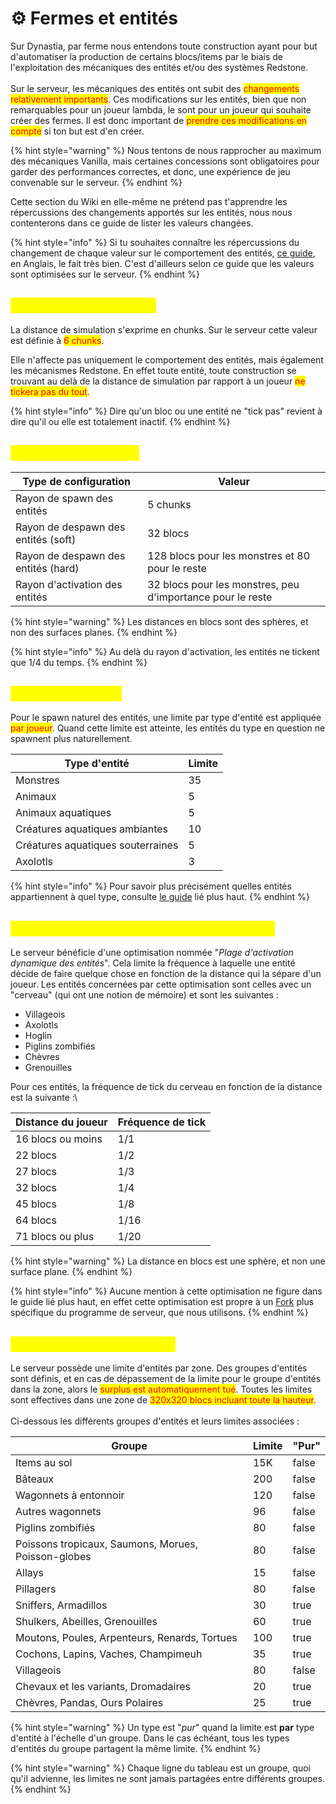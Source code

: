 # ⚙️ Fermes et entités

Sur Dynastia, par ferme nous entendons toute construction ayant pour but d'automatiser la production de certains blocs/items par le biais de l'exploitation des mécaniques des entités et/ou des systèmes Redstone.\
\
Sur le serveur, les mécaniques des entités ont subit des <mark style="color:red;">changements relativement importants</mark>. Ces modifications sur les entités, bien que non remarquables pour un joueur lambda, le sont pour un joueur qui souhaite créer des fermes. Il est donc important de <mark style="color:red;">prendre ces modifications en compte</mark> si ton but est d'en créer.

{% hint style="warning" %}
Nous tentons de nous rapprocher au maximum des mécaniques Vanilla, mais certaines concessions sont obligatoires pour garder des performances correctes, et donc, une expérience de jeu convenable sur le serveur.
{% endhint %}

Cette section du Wiki en elle-même ne prétend pas t'apprendre les répercussions des changements apportés sur les entités, nous nous contenterons dans ce guide de lister les valeurs changées.

{% hint style="info" %}
Si tu souhaites connaître les répercussions du changement de chaque valeur sur le comportement des entités, [ce guide](https://paper-chan.moe/paper-optimization/), en Anglais, le fait très bien. C'est d'ailleurs selon ce guide que les valeurs sont optimisées sur le serveur.
{% endhint %}

## <mark style="color:yellow;">Distance de simulation</mark>

La distance de simulation s'exprime en chunks. Sur le serveur cette valeur est définie à <mark style="color:red;">6 chunks</mark>.

Elle n'affecte pas uniquement le comportement des entités, mais également les mécanismes Redstone. En effet toute entité, toute construction se trouvant au delà de la distance de simulation par rapport à un joueur <mark style="color:red;">ne tickera pas du tout</mark>.

{% hint style="info" %}
Dire qu'un bloc ou une entité ne "tick pas" revient à dire qu'il ou elle est totalement inactif.
{% endhint %}

## <mark style="color:yellow;">Distances de spawn</mark> <a href="#distance-spawn" id="distance-spawn"></a>

| Type de configuration               | Valeur                                                     |
| ----------------------------------- | ---------------------------------------------------------- |
| Rayon de spawn des entités          | 5 chunks                                                   |
| Rayon de despawn des entités (soft) | 32 blocs                                                   |
| Rayon de despawn des entités (hard) | 128 blocs pour les monstres et 80 pour le reste            |
| Rayon d'activation des entités      | 32 blocs pour les monstres, peu d'importance pour le reste |

{% hint style="warning" %}
Les distances en blocs sont des sphères, et non des surfaces planes.
{% endhint %}

{% hint style="info" %}
Au delà du rayon d'activation, les entités ne tickent que 1/4 du temps.
{% endhint %}

## <mark style="color:yellow;">Limites de spawn</mark> <a href="#limites-spawn" id="limites-spawn"></a>

Pour le spawn naturel des entités, une limite par type d'entité est appliquée <mark style="color:red;">par joueur</mark>. Quand cette limite est atteinte, les entités du type en question ne spawnent plus naturellement.&#x20;

| Type d'entité                     | Limite |
| --------------------------------- | ------ |
| Monstres                          | 35     |
| Animaux                           | 5      |
| Animaux aquatiques                | 5      |
| Créatures aquatiques ambiantes    | 10     |
| Créatures aquatiques souterraines | 5      |
| Axolotls                          | 3      |

{% hint style="info" %}
Pour savoir plus précisément quelles entités appartiennent à quel type, consulte [le guide](https://www.paper-chan.moe/paper-optimization/#mob-categories) lié plus haut.
{% endhint %}

## <mark style="color:yellow;">Plage d'activation dynamique des entités</mark> <a href="#dear" id="dear"></a>

Le serveur bénéficie d'une optimisation nommée "_Plage d'activation dynamique des entités_". Cela limite la fréquence à laquelle une entité décide de faire quelque chose en fonction de la distance qui la sépare d'un joueur. Les entités concernées par cette optimisation sont celles avec un "cerveau" (qui ont une notion de mémoire) et sont les suivantes :

* Villageois
* Axolotls
* Hoglin
* Piglins zombifiés
* Chèvres
* Grenouilles

Pour ces entités, la fréquence de tick du cerveau en fonction de la distance est la suivante :\


| Distance du joueur | Fréquence de tick |
| ------------------ | ----------------- |
| 16 blocs ou moins  | 1/1               |
| 22 blocs           | 1/2               |
| 27 blocs           | 1/3               |
| 32 blocs           | 1/4               |
| 45 blocs           | 1/8               |
| 64 blocs           | 1/16              |
| 71 blocs ou plus   | 1/20              |

{% hint style="warning" %}
La distance en blocs est une sphère, et non une surface plane.
{% endhint %}

{% hint style="info" %}
Aucune mention à cette optimisation ne figure dans le guide lié plus haut, en effet cette optimisation est propre à un [Fork](https://fr.wikipedia.org/wiki/Fork\_\(d%C3%A9veloppement\_logiciel\)) plus spécifique du programme de serveur, que nous utilisons.
{% endhint %}

## <mark style="color:yellow;">Limites d'entités par zone</mark> <a href="#limites-zone" id="limites-zone"></a>

Le serveur possède une limite d'entités par zone. Des groupes d'entités sont définis, et en cas de dépassement de la limite pour le groupe d'entités dans la zone, alors le <mark style="color:red;">surplus est automatiquement tué</mark>. Toutes les limites sont effectives dans une zone de <mark style="color:red;">320x320 blocs incluant toute la hauteur</mark>.\
\
Ci-dessous les différents groupes d'entités et leurs limites associées :

<table data-full-width="false"><thead><tr><th>Groupe</th><th>Limite</th><th data-type="checkbox">"Pur"</th></tr></thead><tbody><tr><td>Items au sol</td><td>15K</td><td>false</td></tr><tr><td>Bâteaux</td><td>200</td><td>false</td></tr><tr><td>Wagonnets à entonnoir</td><td>120</td><td>false</td></tr><tr><td>Autres wagonnets</td><td>96</td><td>false</td></tr><tr><td>Piglins zombifiés</td><td>80</td><td>false</td></tr><tr><td>Poissons tropicaux, Saumons, Morues, Poisson-globes</td><td>80</td><td>false</td></tr><tr><td>Allays</td><td>15</td><td>false</td></tr><tr><td>Pillagers</td><td>80</td><td>false</td></tr><tr><td>Sniffers, Armadillos</td><td>30</td><td>true</td></tr><tr><td>Shulkers, Abeilles, Grenouilles</td><td>60</td><td>true</td></tr><tr><td>Moutons, Poules, Arpenteurs, Renards, Tortues</td><td>100</td><td>true</td></tr><tr><td>Cochons, Lapins, Vaches, Champimeuh</td><td>35</td><td>true</td></tr><tr><td>Villageois</td><td>80</td><td>false</td></tr><tr><td>Chevaux et les variants, Dromadaires</td><td>20</td><td>true</td></tr><tr><td>Chèvres, Pandas, Ours Polaires</td><td>25</td><td>true</td></tr></tbody></table>

{% hint style="warning" %}
Un type est "_pur_" quand la limite est **par** type d'entité à l'échelle d'un groupe. Dans le cas échéant, tous les types d'entités du groupe partagent la même limite.
{% endhint %}

{% hint style="warning" %}
Chaque ligne du tableau est un groupe, quoi qu'il advienne, les limites ne sont jamais partagées entre différents groupes.
{% endhint %}

